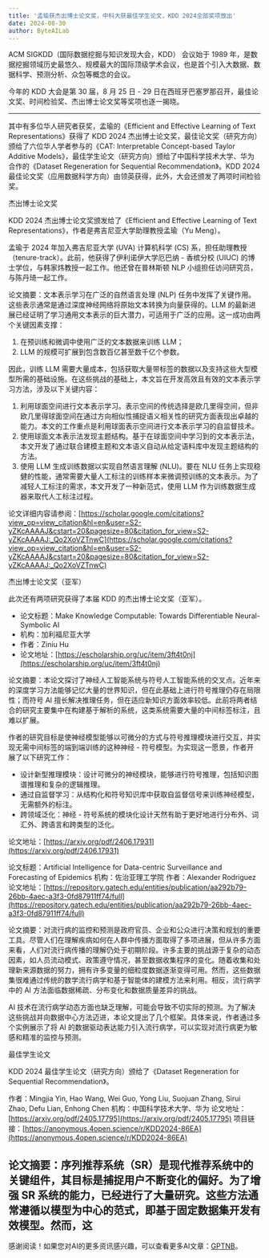 ```yaml
---
title: '孟瑜获杰出博士论文奖，中科大获最佳学生论文，KDD 2024全部奖项放出'
date: 2024-08-30
author: ByteAILab
---
```


ACM SIGKDD（国际数据挖掘与知识发现大会，KDD） 会议始于 1989 年，是数据挖掘领域历史最悠久、规模最大的国际顶级学术会议，也是首个引入大数据、数据科学、预测分析、众包等概念的会议。

今年的 KDD 大会是第 30 届，8 月 25 日 - 29 日在西班牙巴塞罗那召开，最佳论文奖、时间检验奖、杰出博士论文奖等奖项也逐一揭晓。

---


其中有多位华人研究者获奖，孟瑜的《Efficient and Effective Learning of Text Representations》获得了 KDD 2024 杰出博士论文奖，最佳论文奖（研究方向）颁给了六位华人学者参与的《CAT: Interpretable Concept-based Taylor Additive Models》，最佳学生论文（研究方向）颁给了中国科学技术大学、华为合作的《Dataset Regeneration for Sequential Recommendation》。KDD 2024 最佳论文奖（应用数据科学方向）由领英获得，此外，大会还颁发了两项时间检验奖。

杰出博士论文奖

KDD 2024 杰出博士论文奖颁发给了《Efficient and Effective Learning of Text Representations》，作者是弗吉尼亚大学助理教授孟瑜（Yu Meng）。

孟瑜于 2024 年加入弗吉尼亚大学 (UVA) 计算机科学 (CS) 系，担任助理教授（tenure-track）。此前，他获得了伊利诺伊大学厄巴纳 - 香槟分校 (UIUC) 的博士学位，与韩家炜教授一起工作。他还曾在普林斯顿 NLP 小组担任访问研究员，与陈丹琦一起工作。

论文摘要：文本表示学习在广泛的自然语言处理 (NLP) 任务中发挥了关键作用。这些表示通常是通过深度神经网络将原始文本转换为向量获得的。LLM 的最新进展已经证明了学习通用文本表示的巨大潜力，可适用于广泛的应用。这一成功由两个关键因素支撑：

1. 在预训练和微调中使用广泛的文本数据来训练 LLM；
2. LLM 的规模可扩展到包含数百亿甚至数千亿个参数。

因此，训练 LLM 需要大量成本，包括获取大量带标签的数据以及支持这些大型模型所需的基础设施。在这些挑战的基础上，本文旨在开发高效且有效的文本表示学习方法，涉及以下关键内容：

1. 利用球面空间进行文本表示学习。表示空间的传统选择是欧几里得空间，但非欧几里得球面空间在通过方向相似性捕捉语义相关性的研究方面表现出卓越的能力。本文的工作重点是利用球面表示空间进行文本表示学习的自监督技术。
2. 使用球面文本表示法发现主题结构。基于在球面空间中学习到的文本表示法，本文开发了通过联合建模主题和文本语义自动从给定语料库中发现主题结构的方法。
3. 使用 LLM 生成训练数据以实现自然语言理解 (NLU)。要在 NLU 任务上实现稳健的性能，通常需要大量人工标注的训练样本来微调预训练的文本表示。为了减轻人工标注的需求，本文开发了一种新范式，使用 LLM 作为训练数据生成器来取代人工标注过程。

论文详细内容请参阅：[https://scholar.google.com/citations?view_op=view_citation&hl=en&user=S2-yZKcAAAAJ&cstart=20&pagesize=80&citation_for_view=S2-yZKcAAAAJ:_Qo2XoVZTnwC](https://scholar.google.com/citations?view_op=view_citation&hl=en&user=S2-yZKcAAAAJ&cstart=20&pagesize=80&citation_for_view=S2-yZKcAAAAJ:_Qo2XoVZTnwC)

杰出博士论文奖（亚军）

此次还有两项研究获得了本届 KDD 的杰出博士论文奖（亚军）。

- 论文标题：Make Knowledge Computable: Towards Differentiable Neural-Symbolic AI
- 机构：加利福尼亚大学
- 作者：Ziniu Hu
- 论文地址：[https://escholarship.org/uc/item/3ft4t0nj](https://escholarship.org/uc/item/3ft4t0nj)

论文摘要：本论文探讨了神经人工智能系统与符号人工智能系统的交叉点。近年来的深度学习方法能够记忆大量的世界知识，但在此基础上进行符号推理仍存在局限性；而符号 AI 擅长解决推理任务，但在适应新知识方面效率较低。此前将两者结合的研究主要集中在构建基于解析的系统，这类系统需要大量的中间标签标注，且难以扩展。

作者的研究目标是使神经模型能够以可微分的方式与符号推理模块进行交互，并实现无需中间标签的端到端训练的这种神经 - 符号模型。为实现这一愿景，作者开展了以下研究工作：

- 设计新型推理模块：设计可微分的神经模块，能够进行符号推理，包括知识图谱推理和复杂的逻辑推理。
- 通过自监督学习：从结构化和符号知识库中获取自监督信号来训练神经模型，无需额外的标注。
- 跨领域泛化：神经 - 符号系统的模块化设计天然有助于更好地进行分布外、词汇外、跨语言和跨类型的泛化。

论文地址：[https://arxiv.org/pdf/2406.17931](https://arxiv.org/pdf/2406.17931)

论文标题：Artificial Intelligence for Data-centric Surveillance and Forecasting of Epidemics
机构：佐治亚理工学院
作者：Alexander Rodriguez
论文地址：[https://repository.gatech.edu/entities/publication/aa292b79-26bb-4aec-a3f3-0fd87911ff74/full](https://repository.gatech.edu/entities/publication/aa292b79-26bb-4aec-a3f3-0fd87911ff74/full)

论文摘要：对流行病的监控和预测是政府官员、企业和公众进行决策和规划的重要工具。尽管人们在理解疾病如何在人群中传播方面取得了多项进展，但从许多方面来看，人们对流行病传播的理解仍处于初期阶段。许多主要的挑战源于复杂的动态因素，如人员流动模式、政策遵守情况，甚至数据收集程序的变化。随着收集和处理新来源数据的努力，拥有许多变量的细粒度数据逐渐变得可用。然而，这些数据集很难通过传统的数学流行病学和基于智能体的建模方法来利用。相反，流行病学中的 AI 方法面临数据稀疏、分布变化和数据质量差异的挑战。

AI 技术在流行病学动态方面也缺乏理解，可能会导致不切实际的预测。为了解决这些挑战并向数据中心方法迈进，本论文提出了几个框架。具体来说，作者通过多个实例展示了将 AI 的数据驱动表达能力引入流行病学，可以实现对流行病更为敏感和精准的监控与预测。

最佳学生论文

KDD 2024 最佳学生论文（研究方向）颁给了《Dataset Regeneration for Sequential Recommendation》。

作者：Mingjia Yin, Hao Wang, Wei Guo, Yong Liu, Suojuan Zhang, Sirui Zhao, Defu Lian, Enhong Chen
机构：中国科学技术大学、华为
论文地址：[https://arxiv.org/pdf/2405.17795](https://arxiv.org/pdf/2405.17795)
项目链接：[https://anonymous.4open.science/r/KDD2024-86EA](https://anonymous.4open.science/r/KDD2024-86EA)

论文摘要：序列推荐系统（SR）是现代推荐系统中的关键组件，其目标是捕捉用户不断变化的偏好。为了增强 SR 系统的能力，已经进行了大量研究。这些方法通常遵循以模型为中心的范式，即基于固定数据集开发有效模型。然而，这
---
感谢阅读！如果您对AI的更多资讯感兴趣，可以查看更多AI文章：[GPTNB](https://gptnb.com)。